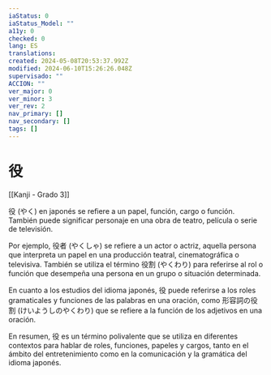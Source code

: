 ```yaml
---
iaStatus: 0
iaStatus_Model: ""
a11y: 0
checked: 0
lang: ES
translations: 
created: 2024-05-08T20:53:37.992Z
modified: 2024-06-10T15:26:26.048Z
supervisado: ""
ACCION: ""
ver_major: 0
ver_minor: 3
ver_rev: 2
nav_primary: []
nav_secondary: []
tags: []
---
```

# 役

[[Kanji - Grado 3]]

役 (やく) en japonés se refiere a un papel, función, cargo o función. También puede significar personaje en una obra de teatro, película o serie de televisión. 

Por ejemplo, 役者 (やくしゃ) se refiere a un actor o actriz, aquella persona que interpreta un papel en una producción teatral, cinematográfica o televisiva. También se utiliza el término 役割 (やくわり) para referirse al rol o función que desempeña una persona en un grupo o situación determinada. 

En cuanto a los estudios del idioma japonés, 役 puede referirse a los roles gramaticales y funciones de las palabras en una oración, como 形容詞の役割 (けいようしのやくわり) que se refiere a la función de los adjetivos en una oración. 

En resumen, 役 es un término polivalente que se utiliza en diferentes contextos para hablar de roles, funciones, papeles y cargos, tanto en el ámbito del entretenimiento como en la comunicación y la gramática del idioma japonés.
